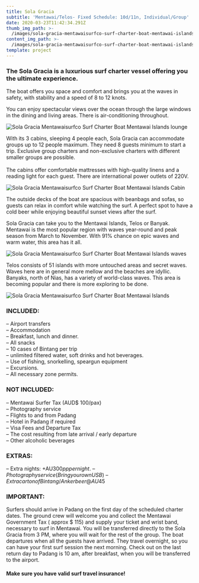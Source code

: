 ```yaml
---
title: Sola Gracia
subtitle: 'Mentawai/Telos- Fixed Schedule: 10d/11n, Individual/Group'
date: 2020-03-23T11:42:34.291Z
thumb_img_path: >-
  /images/sola-gracia-mentawaisurfco-surf-charter-boat-mentawai-islands-vessel.jpg
content_img_path: >-
  /images/sola-gracia-mentawaisurfco-surf-charter-boat-mentawai-islands-vessel.jpg
template: project
---
```

### The Sola Gracia is a luxurious surf charter vessel offering you the ultimate experience.

The boat offers you space and comfort and brings you at the waves in safety, with stability and a speed of 8 to 12 knots.

You can enjoy spectacular views over the ocean through the large windows in the dining and living areas. There is air-conditioning throughout. 

![Sola Gracia Mentawaisurfco Surf Charter Boat Mentawai Islands lounge](/images/sola-gracia-mentawaisurfco-surf-charter-boat-mentawai-islands-lounge.jpg "Sola Gracia Mentawaisurfco Surf Charter Boat Mentawai Islands lounge")

With its 3 cabins, sleeping 4 people each, Sola Gracia can accommodate groups up to 12 people maximum. They need 8 guests minimum to start a trip. Exclusive group charters and non-exclusive charters with different smaller groups are possible.\
\
The cabins offer comfortable mattresses with high-quality linens and a reading light for each guest. There are international power outlets of 220V.

![Sola Gracia Mentawaisurfco Surf Charter Boat Mentawai Islands Cabin](/images/sola-gracia-mentawaisurfco-surf-charter-boat-mentawai-islands-cabins.jpg "Sola Gracia Mentawaisurfco Surf Charter Boat Mentawai Islands Cabin")

The outside decks of the boat are spacious with beanbags and sofas, so guests can relax in comfort while watching the surf. A perfect spot to have a cold beer while enjoying beautiful sunset views after the surf.

Sola Gracia can take you to the Mentawai Islands, Telos or Banyak. Mentawai is the most popular region with waves year-round and peak season from March to November. With 91% chance on epic waves and warm water, this area has it all.

![Sola Gracia Mentawaisurfco Surf Charter Boat Mentawai Islands waves](/images/sola-gracia-mentawaisurfco-surf-charter-boat-mentawai-islands-surf.jpg "Sola Gracia Mentawaisurfco Surf Charter Boat Mentawai Islands waves")

Telos consists of 51 islands with more untouched areas and secret waves. Waves here are in general more mellow and the beaches are idyllic. Banyaks, north of Nias, has a variety of world-class waves. This area is becoming popular and there is more exploring to be done.

![Sola Gracia Mentawaisurfco Surf Charter Boat Mentawai Islands](/images/sola-gracia-mentawaisurfco-surf-charter-boat-mentawai-islands-cruising.jpg "Sola Gracia Mentawaisurfco Surf Charter Boat Mentawai Islands")

### INCLUDED:

– Airport transfers\
– Accommodation\
– Breakfast, lunch and dinner.\
– All snacks\
– 10 cases of Bintang per trip\
– unlimited filtered water, soft drinks and hot beverages.\
– Use of fishing, snorkelling, speargun equipment\
– Excursions.\
– All necessary zone permits.

### NOT INCLUDED:

– Mentawai Surfer Tax (AUD$ 100/pax)\
– Photography service\
– Flights to and from Padang\
– Hotel in Padang if required\
– Visa Fees and Departure Tax\
– The cost resulting from late arrival / early departure\
– Other alcoholic beverages

### EXTRAS:

– Extra nights: +AU$300 pp per night.\
– Photography service (Bring your own USB)\
– Extra carton of Bintang/Anker beer @ AU$45

### IMPORTANT:

Surfers should arrive in Padang on the first day of the scheduled charter dates. The ground crew will welcome you and collect the Mentawai Government Tax ( approx $ 115) and supply your ticket and wrist band, necessary to surf in Mentawai. You will be transferred directly to the Sola Gracia from 3 PM, where you will wait for the rest of the group. The boat departures when all the guests have arrived. They travel overnight, so you can have your first surf session the next morning. Check out on the last return day to Padang is 10 am, after breakfast, when you will be transferred to the airport.

#### Make sure you have valid surf travel insurance!